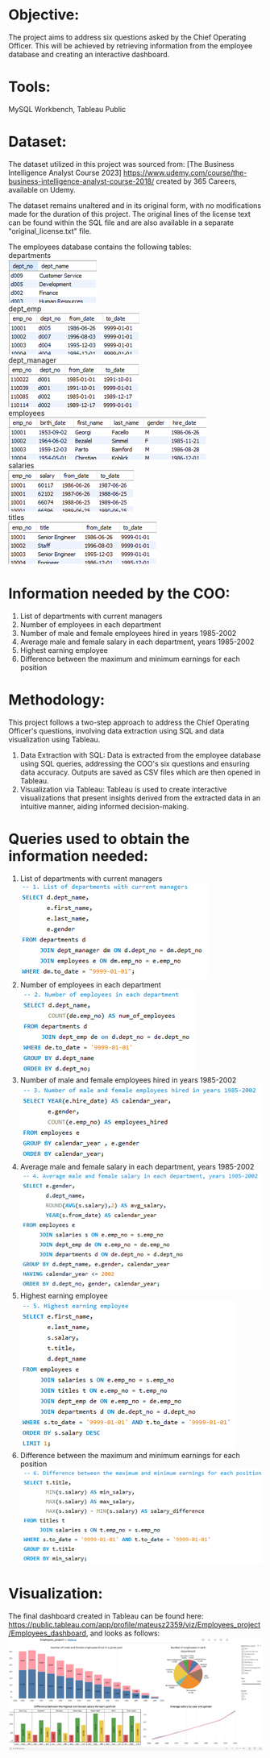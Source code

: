 # Objective:
The project aims to address six questions asked by the Chief Operating Officer.
This will be achieved by retrieving information from the employee database
and creating an interactive dashboard.

# Tools:
MySQL Workbench, Tableau Public

# Dataset:
The dataset utilized in this project was sourced from:
[The Business Intelligence Analyst Course 2023]
https://www.udemy.com/course/the-business-intelligence-analyst-course-2018/ 
created by 365 Careers, available on Udemy.

The dataset remains unaltered and in its original form,
with no modifications made for the duration of this project.
The original lines of the license text can be found within the SQL file
and are also available in a separate "original_license.txt" file.

The employees database contains the following tables:<br>
departments<br>
![departments](images/departments.PNG)<br>
dept_emp<br>
![dept_emp](images/dept_emp.PNG)<br>
dept_manager<br>
![dept_manager](images/dept_manager.PNG)<br>
employees<br>
![employees](images/employees.PNG)<br>
salaries<br>
![salaries](images/salaries.PNG)<br>
titles<br>
![titles](images/titles.PNG)<br>

# Information needed by the COO:
1.	List of departments with current managers
2.	Number of employees in each department
3.	Number of male and female employees hired in years 1985-2002
4.	Average male and female salary in each department, years 1985-2002
5.	Highest earning employee
6.	Difference between the maximum and minimum earnings for each position

# Methodology:
This project follows a two-step approach to address the Chief Operating Officer's questions,
involving data extraction using SQL and data visualization using Tableau.

1.	Data Extraction with SQL: Data is extracted from the employee database using SQL queries,
    addressing the COO's six questions and ensuring data accuracy.
  	Outputs are saved as CSV files which are then opened in Tableau.
2.	Visualization via Tableau: Tableau is used to create interactive visualizations that present
    insights derived from the extracted data in an intuitive manner, aiding informed decision-making.

# Queries used to obtain the information needed:
1.	List of departments with current managers
![Query_1](images/Query_1.PNG)<br>
2.	Number of employees in each department
![Query_2](images/Query_2.PNG)<br>
3.	Number of male and female employees hired in years 1985-2002
![Query_3](images/Query_3.PNG)<br>
4.	Average male and female salary in each department, years 1985-2002
![Query_4](images/Query_4.PNG)<br>
5.	Highest earning employee
![Query_5](images/Query_5.PNG)<br>
6.	Difference between the maximum and minimum earnings for each position
![Query_6](images/Query_6.PNG)<br>

# Visualization:
The final dashboard created in Tableau can be found here:
https://public.tableau.com/app/profile/mateusz2359/viz/Employees_project/Employees_dashboard,
and looks as follows:
![visualization](images/visualization.PNG)
